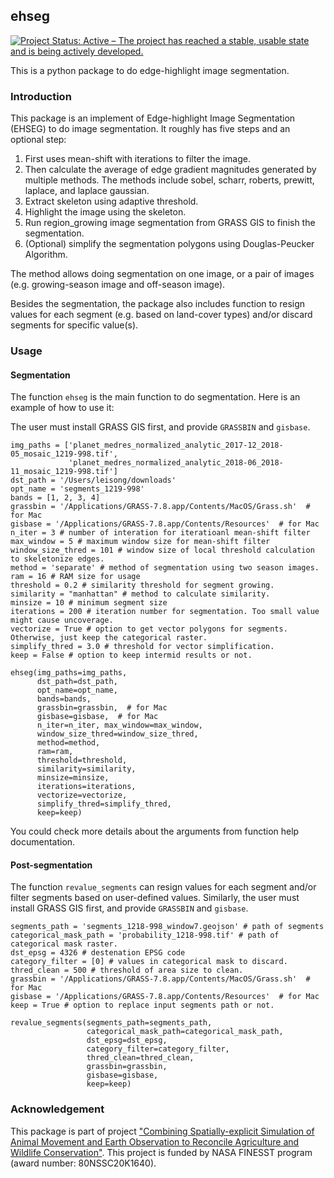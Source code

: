 ## ehseg
[![Project Status: Active – The project has reached a stable, usable state and is being actively developed.](https://www.repostatus.org/badges/latest/active.svg)](https://www.repostatus.org/#active)

This is a python package to do edge-highlight image segmentation.

### Introduction

This package is an implement of Edge-highlight Image Segmentation (EHSEG) to do image segmentation.
It roughly has five steps and an optional step:
1. First uses mean-shift with iterations to filter the image.
2. Then calculate the average of edge gradient magnitudes generated by multiple methods. The methods include sobel, scharr, roberts,
    prewitt, laplace, and laplace gaussian.
3. Extract skeleton using adaptive threshold.
4. Highlight the image using the skeleton.
5. Run region_growing image segmentation from GRASS GIS to finish the segmentation.
6. (Optional) simplify the segmentation polygons using Douglas-Peucker Algorithm.

The method allows doing segmentation on one image, or a pair of images (e.g. growing-season image and off-season image).

Besides the segmentation, the package also includes function to resign values for each segment (e.g. based on land-cover types) and/or discard segments for specific value(s).

### Usage
#### Segmentation
The function `ehseg` is the main function to do segmentation. Here is an example of how to use it:

The user must install GRASS GIS first, and provide `GRASSBIN` and `gisbase`.

```
img_paths = ['planet_medres_normalized_analytic_2017-12_2018-05_mosaic_1219-998.tif',
             'planet_medres_normalized_analytic_2018-06_2018-11_mosaic_1219-998.tif']
dst_path = '/Users/leisong/downloads'
opt_name = 'segments_1219-998'
bands = [1, 2, 3, 4]
grassbin = '/Applications/GRASS-7.8.app/Contents/MacOS/Grass.sh'  # for Mac
gisbase = '/Applications/GRASS-7.8.app/Contents/Resources'  # for Mac
n_iter = 3 # number of interation for iteratioanl mean-shift filter
max_window = 5 # maximum window size for mean-shift filter
window_size_thred = 101 # window size of local threshold calculation to skeletonize edges.
method = 'separate' # method of segmentation using two season images.
ram = 16 # RAM size for usage
threshold = 0.2 # similarity threshold for segment growing.
similarity = "manhattan" # method to calculate similarity.
minsize = 10 # minimum segment size
iterations = 200 # iteration number for segmentation. Too small value might cause uncoverage.
vectorize = True # option to get vector polygons for segments. Otherwise, just keep the categorical raster.
simplify_thred = 3.0 # threshold for vector simplification.
keep = False # option to keep intermid results or not.

ehseg(img_paths=img_paths,
      dst_path=dst_path,
      opt_name=opt_name,
      bands=bands,
      grassbin=grassbin,  # for Mac
      gisbase=gisbase,  # for Mac
      n_iter=n_iter, max_window=max_window,
      window_size_thred=window_size_thred,
      method=method,
      ram=ram,
      threshold=threshold,
      similarity=similarity,
      minsize=minsize,
      iterations=iterations,
      vectorize=vectorize,
      simplify_thred=simplify_thred,
      keep=keep)
```

You could check more details about the arguments from function help documentation.

#### Post-segmentation

The function `revalue_segments` can resign values for each segment and/or filter segments based on user-defined values.
Similarly, the user must install GRASS GIS first, and provide `GRASSBIN` and `gisbase`.

```
segments_path = 'segments_1218-998_window7.geojson' # path of segments
categorical_mask_path = 'probability_1218-998.tif' # path of categorical mask raster.
dst_epsg = 4326 # destenation EPSG code
category_filter = [0] # values in categorical mask to discard.
thred_clean = 500 # threshold of area size to clean.
grassbin = '/Applications/GRASS-7.8.app/Contents/MacOS/Grass.sh'  # for Mac
gisbase = '/Applications/GRASS-7.8.app/Contents/Resources'  # for Mac
keep = True # option to replace input segments path or not.

revalue_segments(segments_path=segments_path,
                 categorical_mask_path=categorical_mask_path,
                 dst_epsg=dst_epsg,
                 category_filter=category_filter,
                 thred_clean=thred_clean,
                 grassbin=grassbin,
                 gisbase=gisbase,
                 keep=keep)
```

### Acknowledgement

This package is part of project ["Combining Spatially-explicit Simulation of Animal Movement and Earth Observation to Reconcile Agriculture and Wildlife Conservation"](https://github.com/users/LLeiSong/projects/2).
This project is funded by NASA FINESST program (award number: 80NSSC20K1640).
